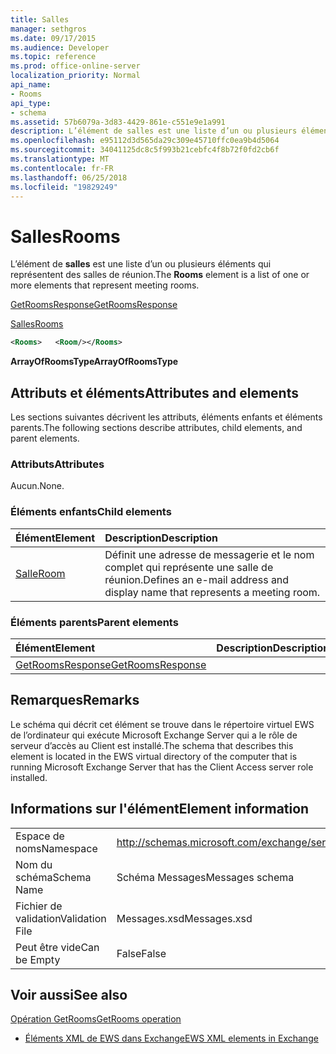 ```yaml
---
title: Salles
manager: sethgros
ms.date: 09/17/2015
ms.audience: Developer
ms.topic: reference
ms.prod: office-online-server
localization_priority: Normal
api_name:
- Rooms
api_type:
- schema
ms.assetid: 57b6079a-3d83-4429-861e-c551e9e1a991
description: L’élément de salles est une liste d’un ou plusieurs éléments qui représentent des salles de réunion.
ms.openlocfilehash: e95112d3d565da29c309e45710ffc0ea9b4d5064
ms.sourcegitcommit: 34041125dc8c5f993b21cebfc4f8b72f0fd2cb6f
ms.translationtype: MT
ms.contentlocale: fr-FR
ms.lasthandoff: 06/25/2018
ms.locfileid: "19829249"
---
```

# <a name="rooms"></a><span data-ttu-id="40ba1-103">Salles</span><span class="sxs-lookup"><span data-stu-id="40ba1-103">Rooms</span></span>

<span data-ttu-id="40ba1-104">L’élément de **salles** est une liste d’un ou plusieurs éléments qui représentent des salles de réunion.</span><span class="sxs-lookup"><span data-stu-id="40ba1-104">The **Rooms** element is a list of one or more elements that represent meeting rooms.</span></span> 
  
[<span data-ttu-id="40ba1-105">GetRoomsResponse</span><span class="sxs-lookup"><span data-stu-id="40ba1-105">GetRoomsResponse</span></span>](getroomsresponse.md)
  
[<span data-ttu-id="40ba1-106">Salles</span><span class="sxs-lookup"><span data-stu-id="40ba1-106">Rooms</span></span>](rooms.md)
  
```xml
<Rooms>   <Room/></Rooms>
```

 <span data-ttu-id="40ba1-107">**ArrayOfRoomsType**</span><span class="sxs-lookup"><span data-stu-id="40ba1-107">**ArrayOfRoomsType**</span></span>
## <a name="attributes-and-elements"></a><span data-ttu-id="40ba1-108">Attributs et éléments</span><span class="sxs-lookup"><span data-stu-id="40ba1-108">Attributes and elements</span></span>

<span data-ttu-id="40ba1-109">Les sections suivantes décrivent les attributs, éléments enfants et éléments parents.</span><span class="sxs-lookup"><span data-stu-id="40ba1-109">The following sections describe attributes, child elements, and parent elements.</span></span>
  
### <a name="attributes"></a><span data-ttu-id="40ba1-110">Attributs</span><span class="sxs-lookup"><span data-stu-id="40ba1-110">Attributes</span></span>

<span data-ttu-id="40ba1-111">Aucun.</span><span class="sxs-lookup"><span data-stu-id="40ba1-111">None.</span></span>
  
### <a name="child-elements"></a><span data-ttu-id="40ba1-112">Éléments enfants</span><span class="sxs-lookup"><span data-stu-id="40ba1-112">Child elements</span></span>

|<span data-ttu-id="40ba1-113">**Élément**</span><span class="sxs-lookup"><span data-stu-id="40ba1-113">**Element**</span></span>|<span data-ttu-id="40ba1-114">**Description**</span><span class="sxs-lookup"><span data-stu-id="40ba1-114">**Description**</span></span>|
|:-----|:-----|
|[<span data-ttu-id="40ba1-115">Salle</span><span class="sxs-lookup"><span data-stu-id="40ba1-115">Room</span></span>](room.md) <br/> |<span data-ttu-id="40ba1-116">Définit une adresse de messagerie et le nom complet qui représente une salle de réunion.</span><span class="sxs-lookup"><span data-stu-id="40ba1-116">Defines an e-mail address and display name that represents a meeting room.</span></span>  <br/> |
   
### <a name="parent-elements"></a><span data-ttu-id="40ba1-117">Éléments parents</span><span class="sxs-lookup"><span data-stu-id="40ba1-117">Parent elements</span></span>

|<span data-ttu-id="40ba1-118">**Élément**</span><span class="sxs-lookup"><span data-stu-id="40ba1-118">**Element**</span></span>|<span data-ttu-id="40ba1-119">**Description**</span><span class="sxs-lookup"><span data-stu-id="40ba1-119">**Description**</span></span>|
|:-----|:-----|
|[<span data-ttu-id="40ba1-120">GetRoomsResponse</span><span class="sxs-lookup"><span data-stu-id="40ba1-120">GetRoomsResponse</span></span>](getroomsresponse.md) <br/> ||
   
## <a name="remarks"></a><span data-ttu-id="40ba1-121">Remarques</span><span class="sxs-lookup"><span data-stu-id="40ba1-121">Remarks</span></span>

<span data-ttu-id="40ba1-122">Le schéma qui décrit cet élément se trouve dans le répertoire virtuel EWS de l’ordinateur qui exécute Microsoft Exchange Server qui a le rôle de serveur d’accès au Client est installé.</span><span class="sxs-lookup"><span data-stu-id="40ba1-122">The schema that describes this element is located in the EWS virtual directory of the computer that is running Microsoft Exchange Server that has the Client Access server role installed.</span></span>
  
## <a name="element-information"></a><span data-ttu-id="40ba1-123">Informations sur l'élément</span><span class="sxs-lookup"><span data-stu-id="40ba1-123">Element information</span></span>

|||
|:-----|:-----|
|<span data-ttu-id="40ba1-124">Espace de noms</span><span class="sxs-lookup"><span data-stu-id="40ba1-124">Namespace</span></span>  <br/> |http://schemas.microsoft.com/exchange/services/2006/messages  <br/> |
|<span data-ttu-id="40ba1-125">Nom du schéma</span><span class="sxs-lookup"><span data-stu-id="40ba1-125">Schema Name</span></span>  <br/> |<span data-ttu-id="40ba1-126">Schéma Messages</span><span class="sxs-lookup"><span data-stu-id="40ba1-126">Messages schema</span></span>  <br/> |
|<span data-ttu-id="40ba1-127">Fichier de validation</span><span class="sxs-lookup"><span data-stu-id="40ba1-127">Validation File</span></span>  <br/> |<span data-ttu-id="40ba1-128">Messages.xsd</span><span class="sxs-lookup"><span data-stu-id="40ba1-128">Messages.xsd</span></span>  <br/> |
|<span data-ttu-id="40ba1-129">Peut être vide</span><span class="sxs-lookup"><span data-stu-id="40ba1-129">Can be Empty</span></span>  <br/> |<span data-ttu-id="40ba1-130">False</span><span class="sxs-lookup"><span data-stu-id="40ba1-130">False</span></span>  <br/> |
   
## <a name="see-also"></a><span data-ttu-id="40ba1-131">Voir aussi</span><span class="sxs-lookup"><span data-stu-id="40ba1-131">See also</span></span>



[<span data-ttu-id="40ba1-132">Opération GetRooms</span><span class="sxs-lookup"><span data-stu-id="40ba1-132">GetRooms operation</span></span>](getrooms-operation.md)


- [<span data-ttu-id="40ba1-133">Éléments XML de EWS dans Exchange</span><span class="sxs-lookup"><span data-stu-id="40ba1-133">EWS XML elements in Exchange</span></span>](ews-xml-elements-in-exchange.md)

